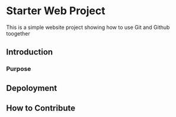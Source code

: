 # Starter Web Project

This is a simple website project showing  how to use Git and Github toogether

## Introduction

### Purpose

## Depoloyment

## How to Contribute